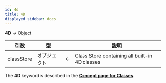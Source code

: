 ```yaml
---
id: 4d
title: 4D
displayed_sidebar: docs
---
```


**4D** -> Object

| 引数         | 型      |   | 説明                                             |
| ---------- | ------ | - | ---------------------------------------------- |
| classStore | オブジェクト | ← | Class Store containing all built-in 4D classes |

The **4D** keyword is described in the [**Concept page for Classes**](../Concepts/classes.md#4d).
